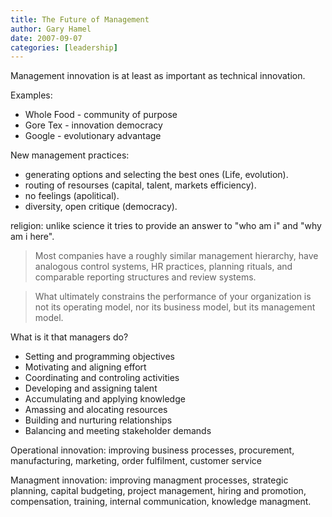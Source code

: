 ```yaml
---
title: The Future of Management
author: Gary Hamel
date: 2007-09-07
categories: [leadership]
---
```



Management innovation is at least as important as technical innovation.

Examples:

  - Whole Food - community of purpose
  - Gore Tex - innovation democracy
  - Google - evolutionary advantage

New management practices:

  - generating options and selecting the best ones (Life, evolution).
  - routing of resourses (capital, talent, markets efficiency).
  - no feelings (apolitical).
  - diversity, open critique (democracy). 

religion: unlike science it tries to provide an answer to "who am i" and "why am i here".

> Most companies have a roughly similar management hierarchy, have analogous control systems, HR practices, planning rituals, and comparable reporting structures and review systems.

> What ultimately constrains the performance of your organization is not its operating model, nor its business model, but its management model.

What is it that managers do?

  - Setting and programming objectives
  - Motivating and aligning effort
  - Coordinating and controling activities
  - Developing and assigning talent
  - Accumulating and applying knowledge
  - Amassing and alocating resources
  - Building and nurturing relationships
  - Balancing and meeting stakeholder demands

Operational innovation: improving business processes, procurement, manufacturing, marketing, order fulfilment, customer service

Managment innovation: improving managment processes, strategic planning, capital budgeting, project management, hiring and promotion, compensation, training, internal communication, knowledge managment.

